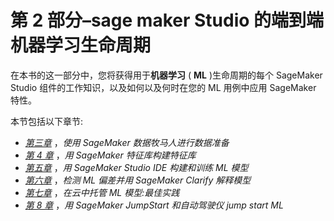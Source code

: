 

# 第 2 部分–sage maker Studio 的端到端机器学习生命周期

在本书的这一部分中，您将获得用于**机器学习** ( **ML** )生命周期的每个 SageMaker Studio 组件的工作知识，以及如何以及何时在您的 ML 用例中应用 SageMaker 特性。

本节包括以下章节:

*   [*第三章*](B17447_03_ePub_RK.xhtml#_idTextAnchor043) ，*使用 SageMaker 数据牧马人进行数据准备*
*   [*第 4 章*](B17447_04_ePub_RK.xhtml#_idTextAnchor063) ，*用 SageMaker 特征库构建特征库*
*   [*第五章*](B17447_05_ePub_RK.xhtml#_idTextAnchor077) ，*用 SageMaker Studio IDE 构建和训练 ML 模型*
*   [*第六章*](B17447_06_ePub_RK.xhtml#_idTextAnchor090) ，*检测 ML 偏差并用 SageMaker Clarify 解释模型*
*   [*第七章*](B17447_07_ePub_RK.xhtml#_idTextAnchor099) ，*在云中托管 ML 模型:最佳实践*
*   [*第 8 章*](B17447_08_ePub_RK.xhtml#_idTextAnchor108) ，*用 SageMaker JumpStart 和自动驾驶仪 jump start ML*